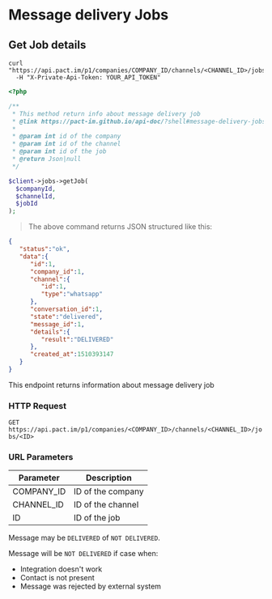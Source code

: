 # Message delivery Jobs

## Get Job details

```shell
curl "https://api.pact.im/p1/companies/COMPANY_ID/channels/<CHANNEL_ID>/jobs/<ID>"
  -H "X-Private-Api-Token: YOUR_API_TOKEN"
```

```php
<?php

/**
 * This method return info about message delivery job
 * @link https://pact-im.github.io/api-doc/?shell#message-delivery-jobs
 *
 * @param int id of the company
 * @param int id of the channel
 * @param int id of the job
 * @return Json|null
 */

$client->jobs->getJob(
  $companyId,
  $channelId,
  $jobId
);
```

> The above command returns JSON structured like this:

```json
{
   "status":"ok",
   "data":{
      "id":1,
      "company_id":1,
      "channel":{
         "id":1,
         "type":"whatsapp"
      },
      "conversation_id":1,
      "state":"delivered",
      "message_id":1,
      "details":{
         "result":"DELIVERED"
      },
      "created_at":1510393147
   }
}
```

This endpoint returns information about message delivery job

### HTTP Request

`GET https://api.pact.im/p1/companies/<COMPANY_ID>/channels/<CHANNEL_ID>/jobs/<ID>`

### URL Parameters

Parameter | Description
--------- | -----------
COMPANY_ID | ID of the company
CHANNEL_ID | ID of the channel
ID | ID of the job

Message may be `DELIVERED` of `NOT DELIVERED`.

Message will be `NOT DELIVERED` if case when:

 - Integration doesn't work
 - Contact is not present
 - Message was rejected by external system
